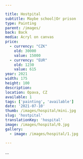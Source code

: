 ```yaml
---

title: Hostpital
subtitle: Maybe school|Or prison
type: Painting
parent: /images/
back: Back
media: Acryl on canvas
price:
  - currency: "CZK"
    old: 30000
    value: 15000
  - currency: "EUR"
    old: 1230
    value: 615
year: 2021
width: 175
height: 100
description: 
location: Opava, CZ
available: 1
tags: ['painting', 'available']
date: '2021-07-10'
thumb: /images/hospital/mini.jpg
slug: 'hostpital'
translationKey: 'hospital'
image: /images/hospital/0.jpg
gallery:
  - image: /images/hospital/1.jpg
  
---
```

...

